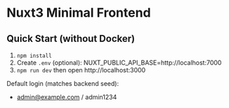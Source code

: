 # Nuxt3 Minimal Frontend

## Quick Start (without Docker)
1) `npm install`
2) Create `.env` (optional): NUXT_PUBLIC_API_BASE=http://localhost:7000
3) `npm run dev` then open http://localhost:3000

Default login (matches backend seed):
- admin@example.com / admin1234
